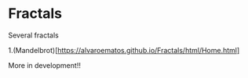 # Fractals
Several fractals

1.(Mandelbrot)[https://alvaroematos.github.io/Fractals/html/Home.html]

More in development!!
